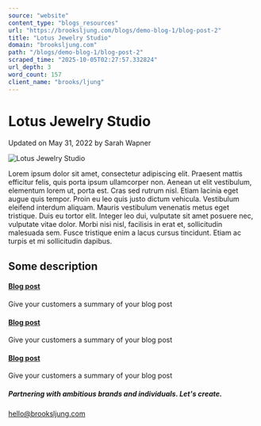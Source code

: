 ```yaml
---
source: "website"
content_type: "blogs_resources"
url: "https://brooksljung.com/blogs/demo-blog-1/blog-post-2"
title: "Lotus Jewelry Studio"
domain: "brooksljung.com"
path: "/blogs/demo-blog-1/blog-post-2"
scraped_time: "2025-10-05T02:27:57.332824"
url_depth: 3
word_count: 157
client_name: "brooks/ljung"
---
```


# Lotus Jewelry Studio

Updated on  May 31, 2022 by  Sarah Wapner

![Lotus Jewelry Studio](//brooksljung.com/cdn/shop/articles/Screenshot_2022-05-31_105132.jpg?v=1654029132&width=2200)

Lorem ipsum dolor sit amet, consectetur adipiscing elit. Praesent mattis efficitur felis, quis porta ipsum ullamcorper non. Aenean ut elit vestibulum, elementum lorem ut, porta est. Cras sed rutrum nisl. Etiam lacinia eget augue quis tempor. Proin eu leo quis justo dictum vehicula. Vestibulum eleifend interdum aliquam. Mauris vestibulum venenatis metus eget tristique. Duis eu tortor elit. Integer leo dui, vulputate sit amet posuere nec, vulputate vitae dolor. Morbi nisi nisl, facilisis in erat et, sollicitudin malesuada sem. Fusce tristique enim a lacus cursus tincidunt. Etiam ac turpis et mi sollicitudin dapibus.

## Some description

#### [Blog post](javasccript:;)

Give your customers a summary of your blog post

#### [Blog post](javasccript:;)

Give your customers a summary of your blog post

#### [Blog post](javasccript:;)

Give your customers a summary of your blog post

##### Partnering with ambitious brands and individuals. Let's create.

[hello@brooksljung.com](mailto:hello@brooksljung.com "mailto:hello@brooksljung.com")